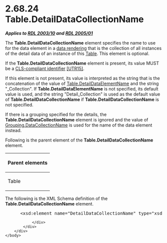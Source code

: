 <html dir="LTR" xmlns:mshelp="http://msdn.microsoft.com/mshelp" xmlns:ddue="http://ddue.schemas.microsoft.com/authoring/2003/5" xmlns:xlink="http://www.w3.org/1999/xlink" xmlns:tool="http://www.microsoft.com/tooltip">
    <head>
        <meta http-equiv="Content-Type" content="text/html; CHARSET=utf-8"></meta>
        <meta name="save" content="history"></meta>
        <title>2.68.24 Table.DetailDataCollectionName</title>
        <xml>
            <mshelp:toctitle title="2.68.24 Table.DetailDataCollectionName"></mshelp:toctitle>
            <mshelp:rltitle title="[MS-RDL]: Table.DetailDataCollectionName"></mshelp:rltitle>
            <mshelp:keyword index="A" term="5f07cb52-dacb-450e-96ea-1ad211c19e19"></mshelp:keyword>
            <mshelp:attr name="DCSext.ContentType" value="open specification"></mshelp:attr>
            <mshelp:attr name="AssetID" value="5f07cb52-dacb-450e-96ea-1ad211c19e19"></mshelp:attr>
            <mshelp:attr name="TopicType" value="kbRef"></mshelp:attr>
            <mshelp:attr name="DCSext.Title" value="[MS-RDL]: Table.DetailDataCollectionName" />
        </xml>
    </head>
    <body>
        <div id="header">
            <h1 class="heading">2.68.24 Table.DetailDataCollectionName</h1>
        </div>
        <div id="mainSection">
            <div id="mainBody">
                <div id="allHistory" class="saveHistory"></div>
                <div id="sectionSection0" class="section" name="collapseableSection">
                    

<p><b><i>Applies to </i></b><a href="a7e2ad00-07c8-4f6d-80ab-3ad55df7b233.md"><b><i>RDL 2003/10</i></b></a><b>
<i>and </i></b><a href="3ebe2912-4958-4832-b391-cad1f5e13338.md"><b><i>RDL 2005/01</i></b></a></p>

<p>The <b>Table.DetailDataCollectionName</b> element specifies
the name to use for the data element in a <a href="b2482b3f-74ab-4ca8-a9e5-c07955011743.md#gt_9069c206-b9e9-4374-a7ee-50faf5def25b">data rendering</a> that is the
collection of all instances of the detail data of an instance of this <a href="660db744-699e-4ca3-a2d6-a5cab4bcf9b0.md">Table</a>. This element is
optional.</p>

<p>If the <b>Table.DetailDataCollectionName</b> element is
present, its value MUST be a <a href="b2482b3f-74ab-4ca8-a9e5-c07955011743.md#gt_cb2ad790-a668-429f-84fa-f3dd67517e9b">CLS-compliant
identifier</a> <a href="https://go.microsoft.com/fwlink/?LinkId=147989">[UTR15]</a>.</p>

<p>If this element is not present, its value is interpreted as
the string that is the concatenation of the value of <a href="552569b3-c60b-44e3-ab5a-f83a0510320d.md">Table.DetailDataElementName</a>
and the string &quot;_Collection&quot;. If <b>Table.DetailDataElementName</b>
is not specified, its default value is used, and the string
&quot;Detail_Collection&quot; is used as the default value of <b>Table.DetailDataCollectionName</b>
if <b>Table.DetailDataCollectionName</b> is not specified.</p>

<p>If there is a grouping specified for the details, the <b>Table.DetailDataCollectionName</b>
element is ignored and the value of <a href="8db99efa-65cd-4e9a-b0fc-d41bdad41d25.md">Grouping.DataCollectionName</a>
is used for the name of the data element instead.</p>

<p>Following is the parent element of the <b>Table.DetailDataCollectionName</b>
element.</p>

<table>
 <thead>
  <tr>
   <th>
   <p>Parent elements</p>
   </th>
  </tr>
 </thead>
 <tr>
  <td>
  <p>Table</p>
  </td>
 </tr>
</table>

<p>The following is the XML Schema definition of the <b>Table.DetailDataCollectionName</b>
element.</p>

<dl>
<dd>
<div><pre> &lt;xsd:element name=&quot;DetailDataCollectionName&quot; type=&quot;xsd:string&quot; minOccurs=&quot;0&quot; /&gt;
</pre></div>
</dd></dl>


                </div>
            </div>
        </div>
    </body>
</html>
